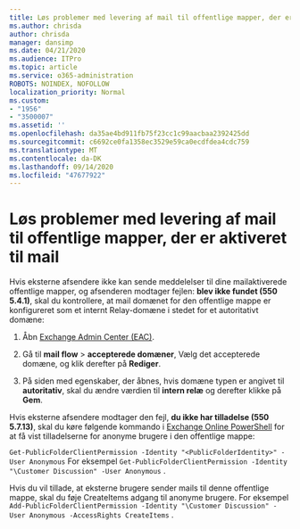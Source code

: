 ```yaml
---
title: Løs problemer med levering af mail til offentlige mapper, der er aktiveret til mail
ms.author: chrisda
author: chrisda
manager: dansimp
ms.date: 04/21/2020
ms.audience: ITPro
ms.topic: article
ms.service: o365-administration
ROBOTS: NOINDEX, NOFOLLOW
localization_priority: Normal
ms.custom:
- "1956"
- "3500007"
ms.assetid: ''
ms.openlocfilehash: da35ae4bd911fb75f23cc1c99aacbaa2392425dd
ms.sourcegitcommit: c6692ce0fa1358ec3529e59ca0ecdfdea4cdc759
ms.translationtype: MT
ms.contentlocale: da-DK
ms.lasthandoff: 09/14/2020
ms.locfileid: "47677922"
---
```

# <a name="fix-email-delivery-issues-to-mail-enabled-public-folders"></a>Løs problemer med levering af mail til offentlige mapper, der er aktiveret til mail

Hvis eksterne afsendere ikke kan sende meddelelser til dine mailaktiverede offentlige mapper, og afsenderen modtager fejlen: **blev ikke fundet (550 5.4.1)**, skal du kontrollere, at mail domænet for den offentlige mappe er konfigureret som et internt Relay-domæne i stedet for et autoritativt domæne:

1. Åbn [Exchange Admin Center (EAC)](https://docs.microsoft.com/Exchange/exchange-admin-center).

2. Gå til **mail flow** \> **accepterede domæner**, Vælg det accepterede domæne, og klik derefter på **Rediger**.

3. På siden med egenskaber, der åbnes, hvis domæne typen er angivet til **autoritativ**, skal du ændre værdien til **intern relæ** og derefter klikke på **Gem**.

Hvis eksterne afsendere modtager den fejl, **du ikke har tilladelse (550 5.7.13)**, skal du køre følgende kommando i [Exchange Online PowerShell](https://docs.microsoft.com/powershell/exchange/exchange-online/connect-to-exchange-online-powershell/connect-to-exchange-online-powershell) for at få vist tilladelserne for anonyme brugere i den offentlige mappe:

`Get-PublicFolderClientPermission -Identity "<PublicFolderIdentity>" -User Anonymous` For eksempel `Get-PublicFolderClientPermission -Identity "\Customer Discussion" -User Anonymous` .

Hvis du vil tillade, at eksterne brugere sender mails til denne offentlige mappe, skal du føje CreateItems adgang til anonyme brugere. For eksempel `Add-PublicFolderClientPermission -Identity "\Customer Discussion" -User Anonymous -AccessRights CreateItems` .
